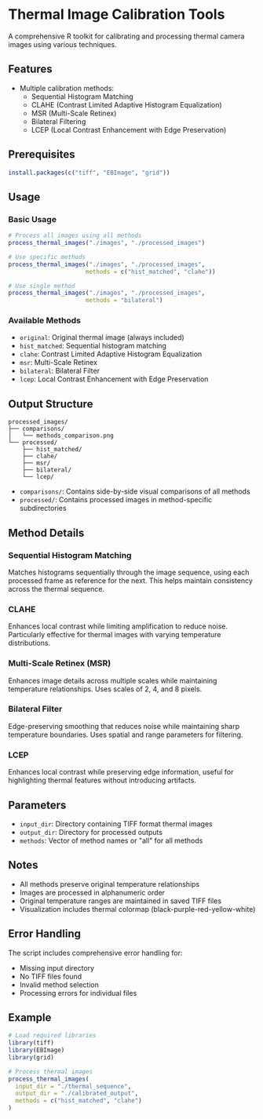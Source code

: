 # Thermal Image Calibration Tools

A comprehensive R toolkit for calibrating and processing thermal camera images using various techniques.

## Features

* Multiple calibration methods:
  * Sequential Histogram Matching
  * CLAHE (Contrast Limited Adaptive Histogram Equalization)
  * MSR (Multi-Scale Retinex)
  * Bilateral Filtering
  * LCEP (Local Contrast Enhancement with Edge Preservation)

## Prerequisites

```R
install.packages(c("tiff", "EBImage", "grid"))
```

## Usage

### Basic Usage

```R
# Process all images using all methods
process_thermal_images("./images", "./processed_images")

# Use specific methods
process_thermal_images("./images", "./processed_images", 
                      methods = c("hist_matched", "clahe"))

# Use single method
process_thermal_images("./images", "./processed_images", 
                      methods = "bilateral")
```

### Available Methods

* `original`: Original thermal image (always included)
* `hist_matched`: Sequential histogram matching
* `clahe`: Contrast Limited Adaptive Histogram Equalization
* `msr`: Multi-Scale Retinex
* `bilateral`: Bilateral Filter
* `lcep`: Local Contrast Enhancement with Edge Preservation

## Output Structure

```
processed_images/
├── comparisons/
│   └── methods_comparison.png
└── processed/
    ├── hist_matched/
    ├── clahe/
    ├── msr/
    ├── bilateral/
    └── lcep/
```

* `comparisons/`: Contains side-by-side visual comparisons of all methods
* `processed/`: Contains processed images in method-specific subdirectories

## Method Details

### Sequential Histogram Matching
Matches histograms sequentially through the image sequence, using each processed frame as reference for the next. This helps maintain consistency across the thermal sequence.

### CLAHE
Enhances local contrast while limiting amplification to reduce noise. Particularly effective for thermal images with varying temperature distributions.

### Multi-Scale Retinex (MSR)
Enhances image details across multiple scales while maintaining temperature relationships. Uses scales of 2, 4, and 8 pixels.

### Bilateral Filter
Edge-preserving smoothing that reduces noise while maintaining sharp temperature boundaries. Uses spatial and range parameters for filtering.

### LCEP
Enhances local contrast while preserving edge information, useful for highlighting thermal features without introducing artifacts.

## Parameters

* `input_dir`: Directory containing TIFF format thermal images
* `output_dir`: Directory for processed outputs
* `methods`: Vector of method names or "all" for all methods

## Notes

* All methods preserve original temperature relationships
* Images are processed in alphanumeric order
* Original temperature ranges are maintained in saved TIFF files
* Visualization includes thermal colormap (black-purple-red-yellow-white)

## Error Handling

The script includes comprehensive error handling for:
* Missing input directory
* No TIFF files found
* Invalid method selection
* Processing errors for individual files

## Example

```R
# Load required libraries
library(tiff)
library(EBImage)
library(grid)

# Process thermal images
process_thermal_images(
  input_dir = "./thermal_sequence",
  output_dir = "./calibrated_output",
  methods = c("hist_matched", "clahe")
)